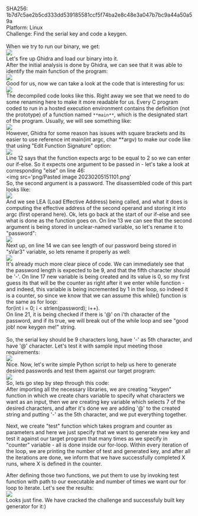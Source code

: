 SHA256: 1b7d7c5ae2b5cd333dd539185581ccf5f74ba2e8c48e3a047b7bc9a44a50a59a <br />
Platform: Linux <br />
Challenge: Find the serial key and code a keygen. <br />
<br />
When we try to run our binary, we get: <br />
<img src='png/Pasted image 20230205142500.png'> <br />
Let's fire up Ghidra and load our binary into it. <br />
After the initial analysis is done by Ghidra, we can see that it was able to identify the main function of the program:<br />
<img src='png/Pasted image 20230205142555.png'><br /> 
Good for us, now we can take a look at the code that is interesting for us:<br />
<img src='png/Pasted image 20230205142712.png'><br />
The decompiled code looks like this. Right away we see that we need to do some renaming here to make it more readable for us. Every C program coded to run in a hosted execution environment contains the definition (not the prototype) of a function named `**main**`, which is the designated start of the program. Usually, we will see something like:<br />
<img src='png/Pasted image 20230205143317.png'><br />
However, Ghidra for some reason has issues with square brackets and its easier to use reference int main(int argc, char **argv) to make our code like that using "Edit Function Signature" option:<br />
<img src='png/Pasted image 20230205143411.png'><br />
Line 12 says that the function expects argc to be equal to 2 so we can enter our if-else. So it expects one argument to be passed in - let's take a look at corresponding "else" on line 46:<br />
<img src='png/Pasted image 20230205151101.png'<br />
So, the second argument is a password. The disassembled code of this part looks like:<br />
<img src='png/Pasted image 20230205151232.png'><br />
And we see LEA (Load Effective Address) being called, and what it does is computing the effective address of the second operand and storing it into argc (first operand here). Ok, lets go back at the start of our if-else and see what is done as the function goes on. On line 13 we can see that the second argument is being stored in unclear-named variable, so let's rename it to "password":<br />
<img src='png/Pasted image 20230205152534.png'><br />
Next up, on line 14 we can see length of our password being stored in "sVar3" variable, so lets rename it properly as well:<br />
<img src='png/Pasted image 20230205152920.png'><br />
It's already much more clear piece of code. We can immediately see that the password length is expected to be 9, and that the fifth character should be '-'. On line 17 new variable is being created and its value is 0, so my first guess its that will be the counter as right after it we enter while function - and indeed, this variable is being incremented by 1 in the loop, so indeed it is a counter, so since we know that we can assume this while() function is the same as for loop:<br />
for(int i = 0; i < strlen(password); i++).<br />
On line 21, it is being checked if there is '@' on i'th character of the password, and if its true, we will break out of the while loop and see "good job! now keygen me!" string.<br />
<br />
So, the serial key should be 9 characters long, have '-' as 5th character, and have '@' character. Let's test it with sample input meeting those requirements:<br />
<img src='png/Pasted image 20230205153959.png'><br />
Nice. Now, let's write simple Python script to help us here to generate desired passwords and test them against our target program:<br />
<img src='png/Pasted image 20230205155152.png'><br />
So, lets go step by step through this code:<br />
After importing all the necessary libraries, we are creating "keygen" function in which we create chars variable to specify what characters we want as an input, then we are creating key variable which selects 7 of the desired characters, and after it's done we are adding '@' to the created string and putting '-' as the 5th character, and we put everything together.<br />

Next, we create "test" function which takes program and counter as parameters and here we just specify that we want to generate new key and test it against our target program that many times as we specify in "counter" variable - all is done inside our for-loop. Within every iteration of the loop, we are printing the number of test and generated key, and after all the iterations are done, we inform that we have successfully completed X runs, where X is defined in the counter.<br />

After defining those two functions, we put them to use by invoking test function with path to our executable and number of times we want our for loop to iterate. Let's see the results:<br />
<img src='png/Pasted image 20230205160728.png'><br />
Looks just fine. We have cracked the challenge and successfuly built key generator for it:) 


